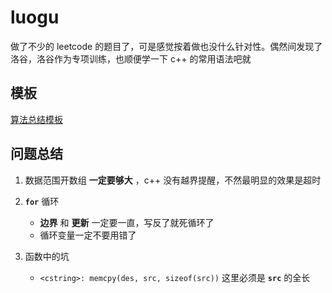 # luogu
做了不少的 leetcode 的题目了，可是感觉按着做也没什么针对性。偶然间发现了洛谷，洛谷作为专项训练，也顺便学一下 c++ 的常用语法吧就

## 模板

[算法总结模板](src/util)

## 问题总结

1. 数据范围开数组 **一定要够大** ，c++ 没有越界提醒，不然最明显的效果是超时

2. **`for`** 循环
    -  **边界** 和 **更新** 一定要一直，写反了就死循环了
    - 循环变量一定不要用错了

3. 函数中的坑
    - `<cstring>: memcpy(des, src, sizeof(src))` 这里必须是 **`src`** 的全长

